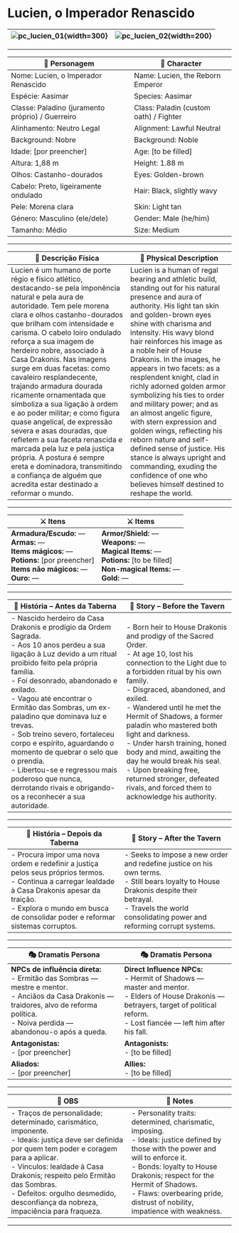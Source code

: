 # Lucien, o Imperador Renascido

| ![pc_lucien_01](assets/pc/pc_lucien_01.png){width=300} | ![pc_lucien_02](assets/pc/pc_lucien_02.png){width=200} |
| ------------------------------------------------------ | ------------------------------------------------------ |

---

| **🧙 Personagem**                                 | **🧙 Character**                        |
| ------------------------------------------------- | --------------------------------------- |
| Nome: Lucien, o Imperador Renascido               | Name:  Lucien, the Reborn Emperor       |
| Espécie:  Aasimar                                 | Species:  Aasimar                       |
| Classe:  Paladino (juramento próprio) / Guerreiro | Class:  Paladin (custom oath) / Fighter |
| Alinhamento: Neutro Legal                         | Alignment: Lawful Neutral               |
| Background: Nobre                                 | Background: Noble                       |
| Idade: [por preencher]                            | Age: [to be filled]                     |
| Altura: 1,88 m                                    | Height: 1.88 m                          |
| Olhos: Castanho-dourados                          | Eyes: Golden-brown                      |
| Cabelo: Preto, ligeiramente ondulado              | Hair: Black, slightly wavy              |
| Pele: Morena clara                                | Skin: Light tan                         |
| Género: Masculino (ele/dele)                      | Gender: Male (he/him)                   |
| Tamanho: Médio                                    | Size: Medium                            |

---

| **📜 Descrição Física** | **📜 Physical Description** |
| ----------------------- | --------------------------- |
| Lucien é um humano de porte régio e físico atlético, destacando-se pela imponência natural e pela aura de autoridade. Tem pele morena clara e olhos castanho-dourados que brilham com intensidade e carisma. O cabelo loiro ondulado reforça a sua imagem de herdeiro nobre, associado à Casa Drakonis. Nas imagens surge em duas facetas: como cavaleiro resplandecente, trajando armadura dourada ricamente ornamentada que simboliza a sua ligação à ordem e ao poder militar; e como figura quase angelical, de expressão severa e asas douradas, que refletem a sua faceta renascida e marcada pela luz e pela justiça própria. A postura é sempre ereta e dominadora, transmitindo a confiança de alguém que acredita estar destinado a reformar o mundo. | Lucien is a human of regal bearing and athletic build, standing out for his natural presence and aura of authority. His light tan skin and golden-brown eyes shine with charisma and intensity. His wavy blond hair reinforces his image as a noble heir of House Drakonis. In the images, he appears in two facets: as a resplendent knight, clad in richly adorned golden armor symbolizing his ties to order and military power; and as an almost angelic figure, with stern expression and golden wings, reflecting his reborn nature and self-defined sense of justice. His stance is always upright and commanding, exuding the confidence of one who believes himself destined to reshape the world. |

---

| **⚔️ Itens**             | **⚔️ Items**                         |
| ---------------------- | ------------------------------ |
| **Armadura/Escudo:** — <br>**Armas:** — <br>**Items mágicos:** — <br>**Potions:** [por preencher] <br>**Items não mágicos:** — <br>**Ouro:** — | **Armor/Shield:** — <br>**Weapons:** — <br>**Magical Items:** — <br>**Potions:** [to be filled] <br>**Non-magical Items:** — <br>**Gold:** — |

---

| **📖 História – Antes da Taberna** | **📖 Story – Before the Tavern** |
| ---------------------------------- | -------------------------------- |
| - Nascido herdeiro da Casa Drakonis e prodígio da Ordem Sagrada.<br>- Aos 10 anos perdeu a sua ligação à Luz devido a um ritual proibido feito pela própria família.<br>- Foi desonrado, abandonado e exilado.<br>- Vagou até encontrar o Ermitão das Sombras, um ex-paladino que dominava luz e trevas.<br>- Sob treino severo, fortaleceu corpo e espírito, aguardando o momento de quebrar o selo que o prendia.<br>- Libertou-se e regressou mais poderoso que nunca, derrotando rivais e obrigando-os a reconhecer a sua autoridade. | - Born heir to House Drakonis and prodigy of the Sacred Order.<br>- At age 10, lost his connection to the Light due to a forbidden ritual by his own family.<br>- Disgraced, abandoned, and exiled.<br>- Wandered until he met the Hermit of Shadows, a former paladin who mastered both light and darkness.<br>- Under harsh training, honed body and mind, awaiting the day he would break his seal.<br>- Upon breaking free, returned stronger, defeated rivals, and forced them to acknowledge his authority. |

---

| **📖 História – Depois da Taberna** | **📖 Story – After the Tavern** |
| ----------------------------------- | -------------------------------- |
| - Procura impor uma nova ordem e redefinir a justiça pelos seus próprios termos.<br>- Continua a carregar lealdade à Casa Drakonis apesar da traição.<br>- Explora o mundo em busca de consolidar poder e reformar sistemas corruptos. | - Seeks to impose a new order and redefine justice on his own terms.<br>- Still bears loyalty to House Drakonis despite their betrayal.<br>- Travels the world consolidating power and reforming corrupt systems. |

---

| **🎭 Dramatis Persona**                                                                                                                 | **🎭 Dramatis Persona**                                                                                                           |
| --------------------------------------------------------------------------------------------------------------------------------------- | --------------------------------------------------------------------------------------------------------------------------------- |
| **NPCs de influência direta:**  <br>- Ermitão das Sombras — mestre e mentor.<br>- Anciãos da Casa Drakonis — traidores, alvo de reforma política.<br>- Noiva perdida — abandonou-o após a queda. | **Direct Influence NPCs:**  <br>- Hermit of Shadows — master and mentor.<br>- Elders of House Drakonis — betrayers, target of political reform.<br>- Lost fiancée — left him after his fall. |
| **Antagonistas:**  <br>- [por preencher] | **Antagonists:**  <br>- [to be filled] |
| **Aliados:**  <br>- [por preencher] | **Allies:**  <br>- [to be filled] |

---

| **🔮 OBS** | **🔮 Notes** |
| ---------- | ------------ |
| - Traços de personalidade: determinado, carismático, imponente.<br>- Ideais: justiça deve ser definida por quem tem poder e coragem para a aplicar.<br>- Vínculos: lealdade à Casa Drakonis; respeito pelo Ermitão das Sombras.<br>- Defeitos: orgulho desmedido, desconfiança da nobreza, impaciência para fraqueza. | - Personality traits: determined, charismatic, imposing.<br>- Ideals: justice defined by those with the power and will to enforce it.<br>- Bonds: loyalty to House Drakonis; respect for the Hermit of Shadows.<br>- Flaws: overbearing pride, distrust of nobility, impatience with weakness. |

---
